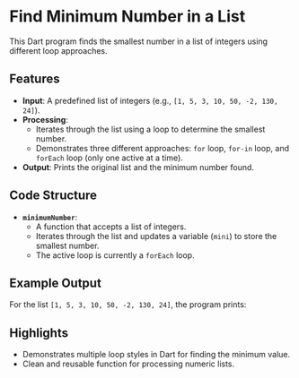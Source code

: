# Find Minimum Number in a List

This Dart program finds the smallest number in a list of integers using different loop approaches.

## Features
- **Input**: A predefined list of integers (e.g., `[1, 5, 3, 10, 50, -2, 130, 24]`).
- **Processing**:
  - Iterates through the list using a loop to determine the smallest number.
  - Demonstrates three different approaches: `for` loop, `for-in` loop, and `forEach` loop (only one active at a time).
- **Output**: Prints the original list and the minimum number found.

## Code Structure
- **`minimumNumber`**:
  - A function that accepts a list of integers.
  - Iterates through the list and updates a variable (`mini`) to store the smallest number.
  - The active loop is currently a `forEach` loop.

## Example Output
For the list `[1, 5, 3, 10, 50, -2, 130, 24]`, the program prints:



## Highlights
- Demonstrates multiple loop styles in Dart for finding the minimum value.
- Clean and reusable function for processing numeric lists.
